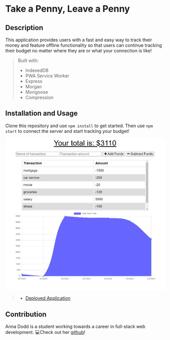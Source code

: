# Take a Penny, Leave a Penny

## Description 
This application provides users with a fast and easy way to track their money and feature offline functionality so that users can continue tracking their budget no matter where they are or what your connection is like! 

>Built with: 
>- IndexedDB
>- PWA Service Worker
>- Express
>- Morgan
>- Mongoose
>- Compression

## Installation and Usage
Clone this repository and use `npm install` to get started. Then use `npm start` to connect the server and start tracking your budget! 

![Screenshot of Application](/public/Screenshot.png)

> - [Deployed Application](https://take-a-penny-leave-a-penny.herokuapp.com/)


## Contribution 
Anna Dodd is a student working towards a career in full-stack web development. 💻Check out her [github](https://github.com/acdodd17)!

